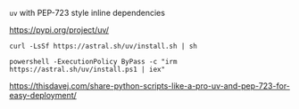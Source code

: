 `uv` with PEP-723 style inline dependencies


https://pypi.org/project/uv/

`curl -LsSf https://astral.sh/uv/install.sh | sh`

`powershell -ExecutionPolicy ByPass -c "irm https://astral.sh/uv/install.ps1 | iex"`


https://thisdavej.com/share-python-scripts-like-a-pro-uv-and-pep-723-for-easy-deployment/
